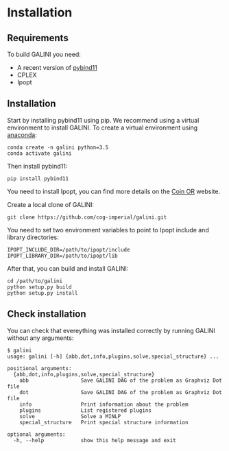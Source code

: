 # Installation

## Requirements

To build GALINI you need:

 * A recent version of [pybind11](https://github.com/pybind/pybind11)
 * CPLEX
 * Ipopt

 
## Installation

Start by installing pybind11 using pip. We recommend using a virtual environment
to install GALINI. 
To create a virtual environment using [anaconda](https://conda.io/en/latest/):

    conda create -n galini python=3.5
    conda activate galini
    
Then install pybind11:

    pip install pybind11
    
You need to install Ipopt, you can find more details on the [Coin OR](https://www.coin-or.org/Ipopt/documentation/node10.html)
website.

Create a local clone of GALINI:

    git clone https://github.com/cog-imperial/galini.git
    
You need to set two environment variables to point to Ipopt include and library
directories:

    IPOPT_INCLUDE_DIR=/path/to/ipopt/include
    IPOPT_LIBRARY_DIR=/path/to/ipopt/lib
    
After that, you can build and install GALINI:

    cd /path/to/galini
    python setup.py build
    python setup.py install        


## Check installation

You can check that evereything was installed correctly by running GALINI without
any arguments:

    $ galini
    usage: galini [-h] {abb,dot,info,plugins,solve,special_structure} ...

    positional arguments:
      {abb,dot,info,plugins,solve,special_structure}
        abb                 Save GALINI DAG of the problem as Graphviz Dot file
        dot                 Save GALINI DAG of the problem as Graphviz Dot file
        info                Print information about the problem
        plugins             List registered plugins
        solve               Solve a MINLP
        special_structure   Print special structure information
    
    optional arguments:
      -h, --help            show this help message and exit
